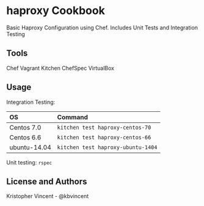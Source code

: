 haproxy Cookbook
================
Basic Haproxy Configuration using Chef.
Includes Unit Tests and Integration Testing

Tools
------------
Chef
Vagrant
Kitchen
ChefSpec
VirtualBox

Usage
-----
Integration Testing:

| OS           | Command                            |
|:-------------|:-----------------------------------|
| Centos 7.0   | `kitchen test haproxy-centos-70`   |
| Centos 6.6   | `kitchen test haproxy-centos-66`   |
| ubuntu-14.04 | `kitchen test haproxy-ubuntu-1404` |

Unit testing:
 `rspec`

License and Authors
-------------------
Kristopher Vincent - @kbvincent
